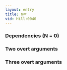 ```yaml
---
layout: entry
title: སྐམ་
vid: Hill:0040
---
```

### Dependencies (N = 0)


### Two overt arguments


### Three overt arguments
